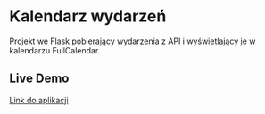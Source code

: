 # Kalendarz wydarzeń

Projekt we Flask pobierający wydarzenia z API i wyświetlający je w kalendarzu FullCalendar.

## Live Demo

[Link do aplikacji](http://ec2-3-8-3-192.eu-west-2.compute.amazonaws.com/)